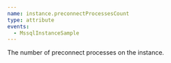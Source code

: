 ```yaml
---
name: instance.preconnectProcessesCount
type: attribute
events:
  - MssqlInstanceSample
---
```


The number of preconnect processes on the instance.
